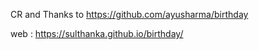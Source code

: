 CR and Thanks to https://github.com/ayusharma/birthday

web : https://sulthanka.github.io/birthday/
